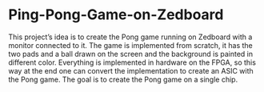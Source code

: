 # Ping-Pong-Game-on-Zedboard
This project’s idea is to create the Pong game running on Zedboard with a monitor connected to it. The game is implemented from scratch, it has the two pads and a ball drawn on the screen and the background is painted in different color. Everything is implemented in hardware on the FPGA, so this way at the end one can convert the implementation to create an ASIC with the Pong game. The goal is to create the Pong game on a single chip.
